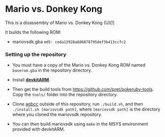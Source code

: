 # Mario vs. Donkey Kong

This is a disassembly of Mario vs. Donkey Kong (U)[!]

It builds the following ROM:
* mariovsdk.gba `md5: ceda12928a686878795def3b413ccfc2`

### Setting up the repository

* You must have a copy of the Mario vs. Donkey Kong ROM named `baserom.gba` in the repository directory.

* Install [**devkitARM**](http://devkitpro.org/wiki/Getting_Started/devkitARM).

* Then get the build tools from https://github.com/pret/pokeruby-tools. Copy the `tools/` folder into the repository directory.

* Clone [agbcc](https://github.com/pret/agbcc) outside of this repository, run `./build.sh`, and then `./install.sh [mariovsdk path]`, where `[mariovsdk path]` is the directory where you cloned the mariovsdk repository.

* You can then build mariovsdk using `make` in the MSYS environment provided with devkitARM.
